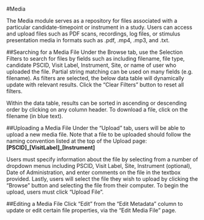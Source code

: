 #Media

The Media module serves as a repository for files associated with a particular candidate-timepoint or instrument in a study.  Users can access and upload files such as PDF scans, recordings, log files, or stimulus presentation media in formats such as .pdf, .mp4, .mp3, and .txt. 

##Searching for a Media File
Under the Browse tab, use the Selection Filters to search for files by fields such as including filename, file type, candidate PSCID, Visit Label, Instrument, Site, or name of user who uploaded the file.  Partial string matching can be used on many fields (e.g. filename).  As filters are selected, the below data table will dynamically update with relevant results.  Click the “Clear Filters” button to reset all filters. 

Within the data table, results can be sorted in ascending or descending order by clicking on any column header. To download a file, click on the filename (in blue text). 

##Uploading a Media File
Under the “Upload” tab, users will be able to upload a new media file. 
Note that a file to be uploaded should follow the naming convention listed at the top of the Upload page: **[PSCID]****_****[VisitLabel]****_****[Instrument]**

Users must specify information about the file by selecting from a number of dropdown menus including PSCID, Visit Label, Site, Instrument (optional), Date of Administration, and enter comments on the file in the textbox provided. Lastly, users will select the file they wish to upload by clicking the “Browse” button and selecting the file from their computer. To begin the upload, users must click “Upload File”. 

##Editing a Media File
Click “Edit” from the “Edit Metadata” column to update or edit certain file properties, via the “Edit Media File” page. 
